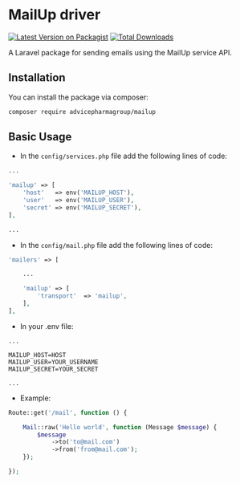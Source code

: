# MailUp driver

[![Latest Version on Packagist](https://img.shields.io/packagist/v/advicepharmagroup/mailup.svg?style=flat-square)](https://packagist.org/packages/advicepharmagroup/mailup)
[![Total Downloads](https://img.shields.io/packagist/dt/advicepharmagroup/mailup.svg?style=flat-square)](https://packagist.org/packages/advicepharmagroup/mailup)

A Laravel package for sending emails using the MailUp service API.

## Installation

You can install the package via composer:

```bash
composer require advicepharmagroup/mailup
```

## Basic Usage

* In the `config/services.php` file add the following lines of code:

```php
...

'mailup' => [
    'host'   => env('MAILUP_HOST'),
    'user'   => env('MAILUP_USER'),
    'secret' => env('MAILUP_SECRET'),
],

...

```

* In the `config/mail.php` file add the following lines of code:
```php
'mailers' => [

    ...

    'mailup' => [
        'transport'  => 'mailup',
    ],
],
```

* In your .env file:

```env
...

MAILUP_HOST=HOST
MAILUP_USER=YOUR_USERNAME
MAILUP_SECRET=YOUR_SECRET

...
```

* Example:

```php
Route::get('/mail', function () {

    Mail::raw('Hello world', function (Message $message) {
        $message
            ->to('to@mail.com')
            ->from('from@mail.com');
    });

});
```